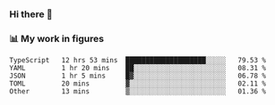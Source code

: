 ### Hi there 👋

### 📊 My work in figures

<!--START_SECTION:waka-->

```text
TypeScript   12 hrs 53 mins  ████████████████████░░░░░   79.53 %
YAML         1 hr 20 mins    ██░░░░░░░░░░░░░░░░░░░░░░░   08.31 %
JSON         1 hr 5 mins     █▓░░░░░░░░░░░░░░░░░░░░░░░   06.78 %
TOML         20 mins         ▓░░░░░░░░░░░░░░░░░░░░░░░░   02.11 %
Other        13 mins         ▒░░░░░░░░░░░░░░░░░░░░░░░░   01.36 %
```

<!--END_SECTION:waka-->
